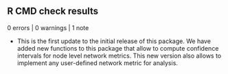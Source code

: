 ## R CMD check results

0 errors | 0 warnings | 1 note

* This is the first update to the initial release of this package. We have added new functions to this package that allow to compute confidence intervals for node level network metrics. This new version also allows to implement any user-defined network metric for analysis. 
